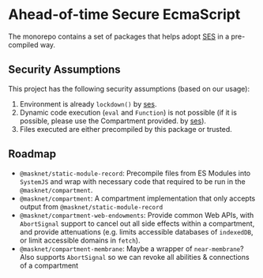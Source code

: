 # Ahead-of-time Secure EcmaScript

The monorepo contains a set of packages that helps adopt [SES](https://github.com/tc39/proposal-ses) in a pre-compiled
way.

## Security Assumptions

This project has the following security assumptions (based on our usage):

1.  Environment is already `lockdown()` by [ses](https://github.com/endojs/endo/tree/master/packages/ses).
2.  Dynamic code execution (`eval` and `Function`) is not possible (if it is possible, please use the Compartment
    provided. by [ses](https://github.com/endojs/endo/tree/master/packages/ses)).
3.  Files executed are either precompiled by this package or trusted.

## Roadmap

-   `@masknet/static-module-record`: Precompile files from ES Modules into `SystemJS` and wrap with necessary code that
    required to be run in the `@masknet/compartment`.
-   `@masknet/compartment`: A compartment implementation that only accepts output from `@masknet/static-module-record`
-   `@masknet/compartment-web-endowments`: Provide common Web APIs, with `AbortSignal` support to cancel out all side
    effects within a compartment, and provide attenuations (e.g. limits accessible databases of `indexedDB`, or limit
    accessible domains in `fetch`).
-   `@masknet/compartment-membrane`: Maybe a wrapper of `near-membrane`? Also supports `AbortSignal` so we can revoke
    all abilities & connections of a compartment
